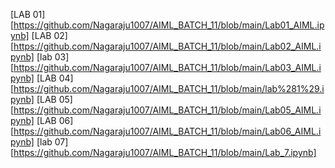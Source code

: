 [LAB 01][https://github.com/Nagaraju1007/AIML_BATCH_11/blob/main/Lab01_AIML.ipynb]
[LAB 02][https://github.com/Nagaraju1007/AIML_BATCH_11/blob/main/Lab02_AIML.ipynb]
[lab 03][https://github.com/Nagaraju1007/AIML_BATCH_11/blob/main/Lab03_AIML.ipynb]
[LAB 04][https://github.com/Nagaraju1007/AIML_BATCH_11/blob/main/lab%281%29.ipynb]
[LAB 05][https://github.com/Nagaraju1007/AIML_BATCH_11/blob/main/Lab05_AIML.ipynb]
[LAB 06][https://github.com/Nagaraju1007/AIML_BATCH_11/blob/main/Lab06_AIML.ipynb]
[lab 07][https://github.com/Nagaraju1007/AIML_BATCH_11/blob/main/Lab_7.ipynb]
